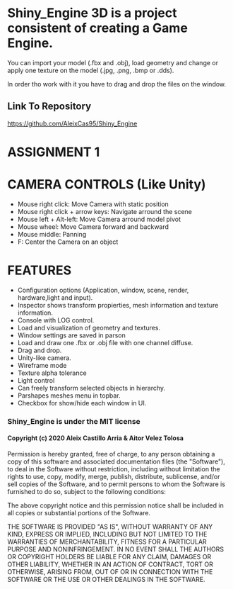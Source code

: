 # Shiny_Engine 3D is a project consistent of creating a Game Engine.
You can import your model (.fbx and .obj), load geometry and change or apply one texture on the model (.jpg, .png, .bmp or .dds).

In order tho work with it you have to drag and drop the files on the window.

## Link To Repository

https://github.com/AleixCas95/Shiny_Engine

# ASSIGNMENT 1

# CAMERA CONTROLS (Like Unity)

- Mouse right click: Move Camera with static position
- Mouse right click + arrow keys: Navigate arround the scene
- Mouse left + Alt-left: Move Camera arround model pivot
- Mouse wheel: Move Camera forward and backward
- Mouse middle: Panning
- F: Center the Camera on an object

# FEATURES

- Configuration options (Application, window, scene, render, hardware,light and input).
- Inspector shows transform propierties, mesh information and texture information.
- Console with LOG control.
- Load and visualization of geometry and textures.
- Window settings are saved in parson
- Load and draw one .fbx or .obj file with one channel diffuse.
- Drag and drop.
- Unity-like camera.
- Wireframe mode
- Texture alpha tolerance
- Light control
- Can freely transform selected objects in hierarchy.
- Parshapes meshes menu in topbar.
- Checkbox for show/hide each window in UI.

### Shiny_Engine is under the MIT license

#### Copyright (c) 2020 Aleix Castillo Arria & Aitor Velez Tolosa

Permission is hereby granted, free of charge, to any person obtaining a copy
of this software and associated documentation files (the "Software"), to deal
in the Software without restriction, including without limitation the rights
to use, copy, modify, merge, publish, distribute, sublicense, and/or sell
copies of the Software, and to permit persons to whom the Software is
furnished to do so, subject to the following conditions:

The above copyright notice and this permission notice shall be included in all
copies or substantial portions of the Software.

THE SOFTWARE IS PROVIDED "AS IS", WITHOUT WARRANTY OF ANY KIND, EXPRESS OR
IMPLIED, INCLUDING BUT NOT LIMITED TO THE WARRANTIES OF MERCHANTABILITY,
FITNESS FOR A PARTICULAR PURPOSE AND NONINFRINGEMENT. IN NO EVENT SHALL THE
AUTHORS OR COPYRIGHT HOLDERS BE LIABLE FOR ANY CLAIM, DAMAGES OR OTHER
LIABILITY, WHETHER IN AN ACTION OF CONTRACT, TORT OR OTHERWISE, ARISING FROM,
OUT OF OR IN CONNECTION WITH THE SOFTWARE OR THE USE OR OTHER DEALINGS IN THE
SOFTWARE.
